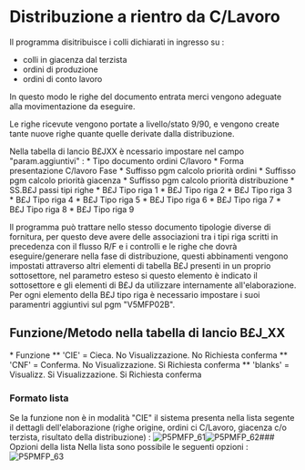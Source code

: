 # Distribuzione a rientro da C/Lavoro
Il programma disitribuisce i colli dichiarati in ingresso su : 

- colli in giacenza dal terzista
- ordini di produzione
- ordini di conto lavoro


In questo modo le righe del documento entrata merci vengono adeguate alla  movimentazione da eseguire.

Le righe ricevute vengono portate a livello/stato 9/90, e vengono create tante nuove righe quante quelle derivate dalla distribuzione.

Nella tabella di lancio B£JXX è ncessario impostare nel campo "param.aggiuntivi" : 
 \* Tipo documento ordini C/lavoro
 \* Forma presentazione C/lavoro Fase
 \* Suffisso pgm calcolo priorità ordini
 \* Suffisso pgm calcolo priorità giacenza
 \* Suffisso pgm calcolo priorità distribuzione
 \* SS.B£J passi tipi righe
 \* B£J Tipo riga 1
 \* B£J Tipo riga 2
 \* B£J Tipo riga 3
 \* B£J Tipo riga 4
 \* B£J Tipo riga 5
 \* B£J Tipo riga 6
 \* B£J Tipo riga 7
 \* B£J Tipo riga 8
 \* B£J Tipo riga 9

Il programma può trattare nello stesso documento tipologie diverse di fornitura, per questo deve avere delle associazioni tra i tipi riga scritti in precedenza con il flusso R/F e i controlli e le righe che dovrà eseguire/generare nella fase di distribuzione, questi abbinamenti vengono impostati attraverso altri elementi di tabella B£J presenti in un proprio sottosettore, nel parametro esteso si questo elemento è indicato il sottosettore e gli elementi di B£J da utilizzare internamente all'elaborazione. Per ogni elemento della B£J tipo riga è necessario impostare i suoi paramentri aggiuntivi sul pgm "V5MFP02B".

## Funzione/Metodo nella tabella di lancio B£J_XX
 \* Funzione
 \*\* 'CIE' = Cieca. No Visualizzazione. No Richiesta conferma
 \*\* 'CNF' = Conferma. No Visualizzazione. Si Richiesta conferma
 \*\* 'blanks' = Visualizz. Si Visualizzazione. Si Richiesta conferma

### Formato lista
Se la funzione non è in modalità "CIE" il sistema presenta nella lista segente il dettagli dell'elaborazione (righe origine, ordini ci C/Lavoro, giacenza c/o terzista, risultato della distribuzione) : 
![P5PMFP_61](https://doc.smeup.com/immagini/MBDOC_OGG-P_V5MFP02A/P5PMFP_61.png)![P5PMFP_62](https://doc.smeup.com/immagini/MBDOC_OGG-P_V5MFP02A/P5PMFP_62.png)### Opzioni della lista
Nella lista sono possibile le seguenti opzioni : 
![P5PMFP_63](https://doc.smeup.com/immagini/MBDOC_OGG-P_V5MFP02A/P5PMFP_63.png)
